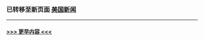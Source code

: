 
### 已转移至新页面 [美国新闻](N美国新闻.md?t=03130605) 


----
#### [ >>> 更早内容 <<< ](../indexes/prog203-earlier.md)
